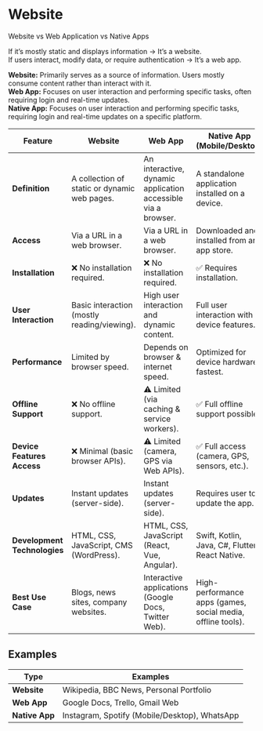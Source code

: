 # Website

Website vs Web Application vs Native Apps

If it’s mostly static and displays information → It’s a website.  
If users interact, modify data, or require authentication → It’s a web app.

**Website:** Primarily serves as a source of information. Users mostly consume content rather than interact with it.  
**Web App:** Focuses on user interaction and performing specific tasks, often requiring login and real-time updates.  
**Native App:** Focuses on user interaction and performing specific tasks, requiring login and real-time updates on a specific platform.  

| Feature                      | Website                                      | Web App                                                       | Native App (Mobile/Desktop)                                 |
| ---------------------------- | -------------------------------------------- | ------------------------------------------------------------- | ----------------------------------------------------------- |
| **Definition**               | A collection of static or dynamic web pages. | An interactive, dynamic application accessible via a browser. | A standalone application installed on a device.             |
| **Access**                   | Via a URL in a web browser.                  | Via a URL in a web browser.                                   | Downloaded and installed from an app store.                 |
| **Installation**             | ❌ No installation required.                 | ❌ No installation required.                                  | ✅ Requires installation.                                   |
| **User Interaction**         | Basic interaction (mostly reading/viewing).  | High user interaction and dynamic content.                    | Full user interaction with device features.                 |
| **Performance**              | Limited by browser speed.                    | Depends on browser & internet speed.                          | Optimized for device hardware; fastest.                     |
| **Offline Support**          | ❌ No offline support.                       | ⚠️ Limited (via caching & service workers).                   | ✅ Full offline support possible.                           |
| **Device Features Access**   | ❌ Minimal (basic browser APIs).             | ⚠️ Limited (camera, GPS via Web APIs).                        | ✅ Full access (camera, GPS, sensors, etc.).                |
| **Updates**                  | Instant updates (server-side).               | Instant updates (server-side).                                | Requires user to update the app.                            |
| **Development Technologies** | HTML, CSS, JavaScript, CMS (WordPress).      | HTML, CSS, JavaScript (React, Vue, Angular).                  | Swift, Kotlin, Java, C#, Flutter, React Native.             |
| **Best Use Case**            | Blogs, news sites, company websites.         | Interactive applications (Google Docs, Twitter Web).          | High-performance apps (games, social media, offline tools). |

## **Examples**

| Type           | Examples                                      |
| -------------- | --------------------------------------------- |
| **Website**    | Wikipedia, BBC News, Personal Portfolio       |
| **Web App**    | Google Docs, Trello, Gmail Web                |
| **Native App** | Instagram, Spotify (Mobile/Desktop), WhatsApp |
